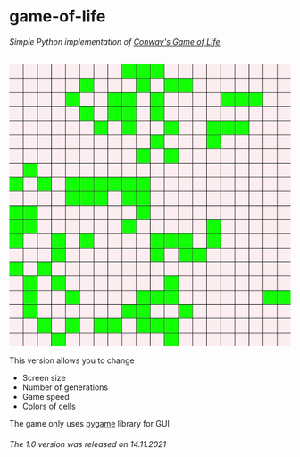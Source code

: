 # game-of-life
###### Simple Python implementation of [Conway's Game of Life](https://en.wikipedia.org/wiki/Conway's_Game_of_Life)
![Gameplay](examples/gameplay.gif)

This version allows you to change
- Screen size
- Number of generations
- Game speed
- Colors of cells

The game only uses [pygame](https://www.pygame.org/docs/) library for GUI
###### The 1.0 version was released on 14.11.2021